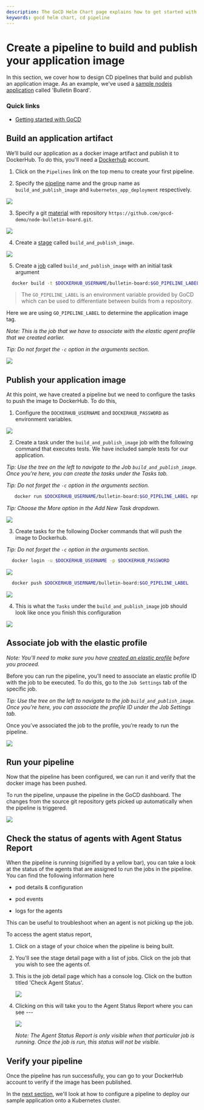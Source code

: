 ```yaml
---
description: The GoCD Helm Chart page explains how to get started with GoCD for kubernetes using Helm.
keywords: gocd helm chart, cd pipeline
---
```

# Create a pipeline to build and publish your application image

In this section, we cover how to design CD pipelines that build and publish an application image. As an example, we've used a [sample nodejs application](https://github.com/gocd-demo/node-bulletin-board) called 'Bulletin Board'.

### Quick links

- [Getting started with GoCD](https://www.gocd.org/getting-started/part-1/)

## Build an application artifact

We’ll build our application as a docker image artifact and publish it to DockerHub. To do this, you'll need a [Dockerhub](https://hub.docker.com) account. 

1. Click on the `Pipelines` link on the top menu to create your first pipeline.

2. Specify the [pipeline](https://docs.gocd.org/current/introduction/concepts_in_go.html#pipeline) name and the group name as `build_and_publish_image` and `kubernetes_app_deployment` respectively.

  ![](../../resources/images/gocd-helm-chart/pipeline_wizard_add_pipeline.png)

3. Specify a git [material](https://docs.gocd.org/current/introduction/concepts_in_go.html#materials) with repository `https://github.com/gocd-demo/node-bulletin-board.git`.

  ![](../../resources/images/gocd-helm-chart/pipeline_wizard_add_material.png)

4. Create a [stage](https://docs.gocd.org/current/introduction/concepts_in_go.html#stage) called `build_and_publish_image`.

  ![](../../resources/images/gocd-helm-chart/pipeline_wizard_add_stage.png)

5. Create a [job](https://docs.gocd.org/current/introduction/concepts_in_go.html#job) called `build_and_publish_image` with an initial task argument

  ```bash
    docker build -t $DOCKERHUB_USERNAME/bulletin-board:$GO_PIPELINE_LABEL . -f Dockerfile.application
  ```

  > The `GO_PIPELINE_LABEL` is an environment variable provided by GoCD which can be used to differentiate between builds from a repository.

  Here we are using `GO_PIPELINE_LABEL` to determine the application image tag.

  *Note: This is the job that we have to associate with the elastic agent profile that we created earlier.*

  *Tip: Do not forget the `-c` option in the arguments section.*
  
  ![](../../resources/images/gocd-helm-chart/pipeline_wizard_add_job.png)

## Publish your application image

At this point, we have created a pipeline but we need to configure the tasks to push the image to DockerHub. To do this,

1. Configure the `DOCKERHUB_USERNAME` and `DOCKERHUB_PASSWORD` as environment variables.

  ![](../../resources/images/gocd-helm-chart/configure_env_vars.png)

2. Create a task under the `build_and_publish_image` job with the following command that executes tests. We have included sample tests for our application.

  *Tip: Use the tree on the left to navigate to the Job `build_and_publish_image`. Once you're here, you can create the tasks under the Tasks tab.*

  *Tip: Do not forget the `-c` option in the arguments section.*
  
  ```bash
     docker run $DOCKERHUB_USERNAME/bulletin-board:$GO_PIPELINE_LABEL npm test
  ```
  *Tip: Choose the More option in the Add New Task dropdown.*

  ![](../../resources/images/gocd-helm-chart/docker_test.png)

3. Create tasks for the following Docker commands that will push the image to Dockerhub.

  *Tip: Do not forget the `-c` option in the arguments section.*

  ```bash
    docker login -u $DOCKERHUB_USERNAME -p $DOCKERHUB_PASSWORD
  ```

  ![](../../resources/images/gocd-helm-chart/docker_login.png)

  ```bash
    docker push $DOCKERHUB_USERNAME/bulletin-board:$GO_PIPELINE_LABEL
  ```

  ![](../../resources/images/gocd-helm-chart/docker_push.png)

4. This is what the `Tasks` under the `build_and_publish_image` job should look like once you finish this configuration

  ![](../../resources/images/gocd-helm-chart/build_and_publish_image_tasks.png)

## Associate job with the elastic profile

*Note: You’ll need to make sure you have [created an elastic profile](../gocd_helm_chart/configure_k8s_ea_plugin.md#create-an-elastic-profile) before you proceed.*

Before you can run the pipeline, you’ll need to associate an elastic profile ID with the job to be executed. To do this, go to the `Job Settings` tab of the specific job.

*Tip: Use the tree on the left to navigate to the job `build_and_publish_image`. Once you're here, you can associate the profile ID under the Job Settings tab.*

Once you’ve associated the job to the profile, you’re ready to run the pipeline.

  ![](../../resources/images/gocd-helm-chart/associate_job_with_profile.png)

## Run your pipeline

Now that the pipeline has been configured, we can run it and verify that the docker image has been pushed. 

To run the pipeline, unpause the pipeline in the GoCD dashboard. The changes from the source git repository gets picked up automatically when the pipeline is triggered.

![](../../resources/images/gocd-helm-chart/unpause.png)

## Check the status of agents with Agent Status Report

When the pipeline is running (signified by a yellow bar), you can take a look at the status of the agents that are assigned to run the jobs in the pipeline. You can find the following information here

- pod details & configuration

- pod events

- logs for the agents

This can be useful to troubleshoot when an agent is not picking up the job. 

To access the agent status report, 

1. Click on a stage of your choice when the pipeline is being built. 

2. You'll see the stage detail page with a list of jobs. Click on the job that you wish to see the agents of.   

3. This is the job detail page which has a console log. Click on the button titled 'Check Agent Status'. 

    ![](../../resources/images/gocd-helm-chart/job_details.png)

4. Clicking on this will take you to the Agent Status Report where you can see --- 

    ![](../../resources/images/gocd-helm-chart/agent_status_report.png)

    *Note: The Agent Status Report is only visible when that particular job is running. Once the job is run, this status will not be visible.*

## Verify your pipeline

Once the pipeline has run successfully, you can go to your DockerHub account to verify if the image has been published.

In the [next section](creating_a_deploy_pipeline.md), we'll look at how to configure a pipeline to deploy our sample application onto a Kubernetes cluster.
